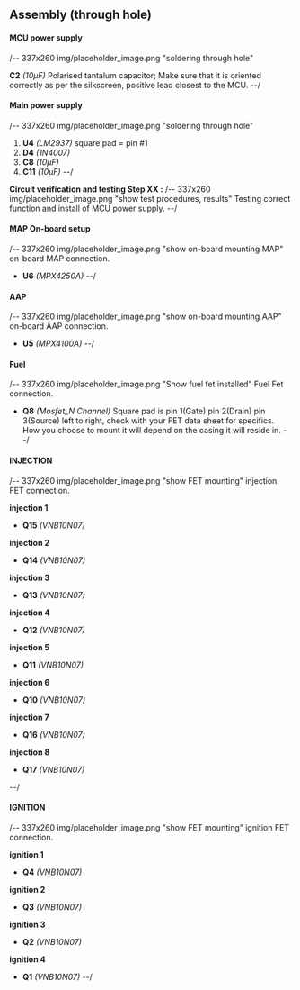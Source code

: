 ## Assembly (through hole)
#### MCU power supply
/-- 337x260 img/placeholder_image.png "soldering through hole"

**C2** *(10µF)* Polarised tantalum capacitor; Make sure that it is oriented correctly as per the silkscreen, positive lead closest to the MCU.
--/

#### Main power supply ####
/-- 337x260 img/placeholder_image.png "soldering through hole"

 1. **U4**  *(LM2937)* square pad = pin #1
 2. **D4**  *(1N4007)* 
 3. **C8**  *(10µF)*
 4. **C11** *(10µF)*
--/

**Circuit verification and testing Step XX :** 
/-- 337x260 img/placeholder_image.png "show test procedures, results" Testing correct function and install of MCU power supply.
--/

#### MAP On-board setup ####
/-- 337x260 img/placeholder_image.png "show on-board mounting MAP" on-board MAP connection.

- **U6** *(MPX4250A)*
--/

#### AAP ####
/-- 337x260 img/placeholder_image.png "show on-board mounting AAP" on-board AAP connection.

- **U5** *(MPX4100A)*
--/

#### Fuel ####
/-- 337x260 img/placeholder_image.png "Show fuel fet installed" Fuel Fet connection.
- **Q8**  *(Mosfet_N Channel)* Square pad is pin 1(Gate) pin 2(Drain) pin 3(Source) left to right, check with your FET data sheet for specifics. How you choose to mount it will depend on the casing it will reside in. 
--/

#### INJECTION #### 
/-- 337x260 img/placeholder_image.png "show FET mounting" injection FET connection.

**injection 1**
- **Q15**  *(VNB10N07)*

**injection 2**
- **Q14**  *(VNB10N07)*

**injection 3**
- **Q13**  *(VNB10N07)*

**injection 4**
- **Q12**  *(VNB10N07)*

**injection 5**
- **Q11**  *(VNB10N07)*

**injection 6**
- **Q10**  *(VNB10N07)*

**injection 7**
- **Q16**  *(VNB10N07)*

**injection 8**
- **Q17**  *(VNB10N07)*

--/

#### IGNITION #### 
/-- 337x260 img/placeholder_image.png "show FET mounting" ignition FET connection.

**ignition 1**
- **Q4**	*(VNB10N07)*

**ignition 2**
- **Q3**	*(VNB10N07)*

**ignition 3**
- **Q2**	*(VNB10N07)*

**ignition 4**
- **Q1**	*(VNB10N07)*
--/

